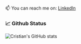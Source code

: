 📫 You can reach me on: [LinkedIn](https://www.linkedin.com/in/cristianbuca/)

### &#x1f4c8; Github Status 
![Cristian's GitHub stats](https://github-readme-stats.vercel.app/api?username=CristianBuca&theme=chartreuse-dark&show_icons=true)
